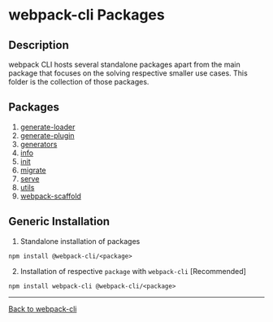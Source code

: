 # webpack-cli Packages

## Description

webpack CLI hosts several standalone packages apart from the main package that focuses on the solving respective smaller use cases.
This folder is the collection of those packages.

## Packages

1. [generate-loader](https://github.com/webpack/webpack-cli/tree/master/packages/generate-loader)
2. [generate-plugin](https://github.com/webpack/webpack-cli/tree/master/packages/generate-plugin)
3. [generators](https://github.com/webpack/webpack-cli/tree/master/packages/generators)
4. [info](https://github.com/webpack/webpack-cli/tree/master/packages/info)
5. [init](https://github.com/webpack/webpack-cli/tree/master/packages/init)
6. [migrate](https://github.com/webpack/webpack-cli/tree/master/packages/migrate)
7. [serve](https://github.com/webpack/webpack-cli/tree/master/packages/serve)
8. [utils](https://github.com/webpack/webpack-cli/tree/master/packages/utils)
9. [webpack-scaffold](https://github.com/webpack/webpack-cli/tree/master/packages/webpack-scaffold)

## Generic Installation

1. Standalone installation of packages

```shell
npm install @webpack-cli/<package>
```

2. Installation of respective `package` with `webpack-cli` [Recommended]

```shell
npm install webpack-cli @webpack-cli/<package>
```

---

[Back to webpack-cli](https://github.com/webpack/webpack-cli)
